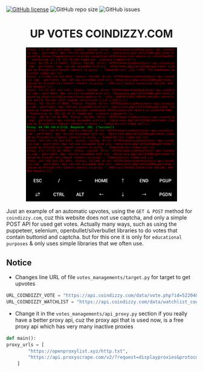 [![GitHub license](https://img.shields.io/badge/license-GPL3.0-blue.svg)](https://github.com/naix0x/upvotes-coindizzy/blob/main/LICENSE)
![GitHub repo size](https://img.shields.io/github/repo-size/naix0x/upvotes-coindizzy)
![GitHub issues](https://img.shields.io/github/issues-raw/naix0x/upvotes-coindizzy)

# <h1 align="center">UP VOTES COINDIZZY.COM</h1>

<p align="center">
    <img width="400" src="screenshot/console_startupvotes.png" alt="consoleupvotes">
</p>

Just an example of an automatic upvotes, using the `GET & POST` method for `coindizzy.com`, cuz this website does not use captcha, and only a simple POST API for used get votes.  Actually many ways, such as using the puppeteer, selenium, openbullet/silverbullet libraries to do votes that contain buttonid and captcha. but for this one it is only for `educational purposes` & only uses simple libraries that we often use.

## Notice

- Changes line URL of file `votes_managements/target.py` for target to get upvotes

```python
URL_COINDIZZY_VOTE = "https://api.coindizzy.com/data/vote.php?id=52204&type=token"
URL_COINDIZZY_WATCHLIST = "https://api.coindizzy.com/data/watchlist_count.php?id=52204"
```

- Change it in the `votes_managements/api_proxy.py` section if you really have a better proxy api, cuz the proxy api that is used now, is a free proxy api which has very many inactive proxies

```python
def main():
proxy_urls = [
        "https://openproxylist.xyz/http.txt",
        "https://api.proxyscrape.com/v2/?request=displayproxies&protocol=http&timeout=10000&country=all&ssl=all&anonymity=all",
    ]
```




